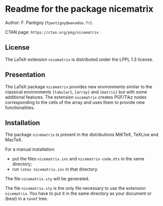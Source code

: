 # Readme for the package nicematrix

Author: F. Pantigny (`fpantigny@wanadoo.fr`).

CTAN page: `https://ctan.org/pkg/nicematrix`

## License
The LaTeX extension `nicematrix` is distributed under the LPPL 1.3 license.

## Presentation

The LaTeX package `nicematrix` provides new environments similar to the classical environments
`{tabular}`, `{array}` and `{matrix}` but with some additional features. The extension `nicematrix` creates PGF/Tikz nodes corresponding to the cells of the array and uses them to provide new functionalities. 


## Installation

The package `nicematrix` is present in the distributions MiKTeX, TeXLive and MacTeX.

For a manual installation:

* put the files `nicematrix.ins` and `nicematrix-code.dtx` in the same directory; 
* run `latex nicematrix.ins` in that directory.

The file `nicematrix.sty` will be generated.

The file `nicematrix.sty` is the only file necessary to use the extension `nicematrix`. 
You have to put it in the same directory as your document or (best) in a `texmf` tree. 
